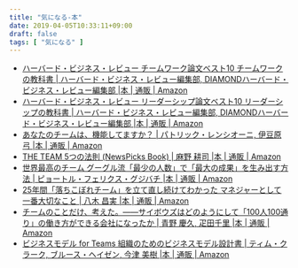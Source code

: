 ```yaml
---
title: "気になる-本"
date: 2019-04-05T10:33:11+09:00
draft: false
tags: [ "気になる" ]
---
```


- [ハーバード・ビジネス・レビュー チームワーク論文ベスト10 チームワークの教科書 | ハーバード・ビジネス・レビュー編集部, DIAMONDハーバード・ビジネス・レビュー編集部 |本 | 通販 | Amazon](https://www.amazon.co.jp/%E3%83%8F%E3%83%BC%E3%83%90%E3%83%BC%E3%83%89%E3%83%BB%E3%83%93%E3%82%B8%E3%83%8D%E3%82%B9%E3%83%BB%E3%83%AC%E3%83%93%E3%83%A5%E3%83%BC-%E3%83%81%E3%83%BC%E3%83%A0%E3%83%AF%E3%83%BC%E3%82%AF%E8%AB%96%E6%96%87%E3%83%99%E3%82%B9%E3%83%8810-%E3%83%81%E3%83%BC%E3%83%A0%E3%83%AF%E3%83%BC%E3%82%AF%E3%81%AE%E6%95%99%E7%A7%91%E6%9B%B8-%E3%83%8F%E3%83%BC%E3%83%90%E3%83%BC%E3%83%89%E3%83%BB%E3%83%93%E3%82%B8%E3%83%8D%E3%82%B9%E3%83%BB%E3%83%AC%E3%83%93%E3%83%A5%E3%83%BC%E7%B7%A8%E9%9B%86%E9%83%A8/dp/4478106940/ref=sr_1_49?__mk_ja_JP=%E3%82%AB%E3%82%BF%E3%82%AB%E3%83%8A&keywords=%E3%83%81%E3%83%BC%E3%83%A0&qid=1554427624&s=gateway&sr=8-49)
- [ハーバード・ビジネス・レビュー リーダーシップ論文ベスト10 リーダーシップの教科書 | ハーバード・ビジネス・レビュー編集部, DIAMONDハーバード・ビジネス・レビュー編集部 |本 | 通販 | Amazon](https://www.amazon.co.jp/%E3%83%8F%E3%83%BC%E3%83%90%E3%83%BC%E3%83%89%E3%83%BB%E3%83%93%E3%82%B8%E3%83%8D%E3%82%B9%E3%83%BB%E3%83%AC%E3%83%93%E3%83%A5%E3%83%BC-%E3%83%AA%E3%83%BC%E3%83%80%E3%83%BC%E3%82%B7%E3%83%83%E3%83%97%E8%AB%96%E6%96%87%E3%83%99%E3%82%B9%E3%83%8810-%E3%83%AA%E3%83%BC%E3%83%80%E3%83%BC%E3%82%B7%E3%83%83%E3%83%97%E3%81%AE%E6%95%99%E7%A7%91%E6%9B%B8-%E3%83%8F%E3%83%BC%E3%83%90%E3%83%BC%E3%83%89%E3%83%BB%E3%83%93%E3%82%B8%E3%83%8D%E3%82%B9%E3%83%BB%E3%83%AC%E3%83%93%E3%83%A5%E3%83%BC%E7%B7%A8%E9%9B%86%E9%83%A8/dp/4478106649/ref=pd_sim_0_4/358-7654772-3693648?_encoding=UTF8&pd_rd_i=4478106649&pd_rd_r=17204717-5742-11e9-815c-3130d23b12d1&pd_rd_w=1zHLd&pd_rd_wg=KymjE&pf_rd_p=b88353e4-7ed3-4da1-bc65-341dfa3a88ce&pf_rd_r=7MDNPVQ7F6N724Z29885&psc=1&refRID=7MDNPVQ7F6N724Z29885)
- [あなたのチームは、機能してますか？ | パトリック・レンシオーニ, 伊豆原 弓 |本 | 通販 | Amazon](https://www.amazon.co.jp/%E3%81%82%E3%81%AA%E3%81%9F%E3%81%AE%E3%83%81%E3%83%BC%E3%83%A0%E3%81%AF%E3%80%81%E6%A9%9F%E8%83%BD%E3%81%97%E3%81%A6%E3%81%BE%E3%81%99%E3%81%8B%EF%BC%9F-%E3%83%91%E3%83%88%E3%83%AA%E3%83%83%E3%82%AF%E3%83%BB%E3%83%AC%E3%83%B3%E3%82%B7%E3%82%AA%E3%83%BC%E3%83%8B/dp/4798103683/ref=sr_1_1?__mk_ja_JP=%E3%82%AB%E3%82%BF%E3%82%AB%E3%83%8A&keywords=%E3%81%82%E3%81%AA%E3%81%9F%E3%81%AE%E3%83%81%E3%83%BC%E3%83%A0&qid=1554427576&s=gateway&sr=8-1-spell)
- [THE TEAM 5つの法則 (NewsPicks Book) | 麻野 耕司 |本 | 通販 | Amazon](https://www.amazon.co.jp/TEAM-5%E3%81%A4%E3%81%AE%E6%B3%95%E5%89%87-NewsPicks-Book/dp/4344034546/ref=sr_1_1?__mk_ja_JP=%E3%82%AB%E3%82%BF%E3%82%AB%E3%83%8A&keywords=%E3%83%81%E3%83%BC%E3%83%A0&qid=1554427624&s=gateway&sr=8-1)
- [世界最高のチーム グーグル流「最少の人数」で「最大の成果」を生み出す方法 | ピョートル・フェリクス・グジバチ |本 | 通販 | Amazon](https://www.amazon.co.jp/%E4%B8%96%E7%95%8C%E6%9C%80%E9%AB%98%E3%81%AE%E3%83%81%E3%83%BC%E3%83%A0-%E3%82%B0%E3%83%BC%E3%82%B0%E3%83%AB%E6%B5%81%E3%80%8C%E6%9C%80%E5%B0%91%E3%81%AE%E4%BA%BA%E6%95%B0%E3%80%8D%E3%81%A7%E3%80%8C%E6%9C%80%E5%A4%A7%E3%81%AE%E6%88%90%E6%9E%9C%E3%80%8D%E3%82%92%E7%94%9F%E3%81%BF%E5%87%BA%E3%81%99%E6%96%B9%E6%B3%95-%E3%83%94%E3%83%A7%E3%83%BC%E3%83%88%E3%83%AB%E3%83%BB%E3%83%95%E3%82%A7%E3%83%AA%E3%82%AF%E3%82%B9%E3%83%BB%E3%82%B0%E3%82%B8%E3%83%90%E3%83%81/dp/4023317284/ref=sr_1_4?__mk_ja_JP=%E3%82%AB%E3%82%BF%E3%82%AB%E3%83%8A&keywords=%E3%83%81%E3%83%BC%E3%83%A0&qid=1554427624&s=gateway&sr=8-4)
- [25年間「落ちこぼれチーム」を立て直し続けてわかった マネジャーとして一番大切なこと | 八木 昌実 |本 | 通販 | Amazon](https://www.amazon.co.jp/25%E5%B9%B4%E9%96%93%E3%80%8C%E8%90%BD%E3%81%A1%E3%81%93%E3%81%BC%E3%82%8C%E3%83%81%E3%83%BC%E3%83%A0%E3%80%8D%E3%82%92%E7%AB%8B%E3%81%A6%E7%9B%B4%E3%81%97%E7%B6%9A%E3%81%91%E3%81%A6%E3%82%8F%E3%81%8B%E3%81%A3%E3%81%9F-%E3%83%9E%E3%83%8D%E3%82%B8%E3%83%A3%E3%83%BC%E3%81%A8%E3%81%97%E3%81%A6%E4%B8%80%E7%95%AA%E5%A4%A7%E5%88%87%E3%81%AA%E3%81%93%E3%81%A8-%E5%85%AB%E6%9C%A8-%E6%98%8C%E5%AE%9F/dp/4478104506/ref=sr_1_7?__mk_ja_JP=%E3%82%AB%E3%82%BF%E3%82%AB%E3%83%8A&keywords=%E3%83%81%E3%83%BC%E3%83%A0&qid=1554427624&s=gateway&sr=8-7)
- [チームのことだけ、考えた。――サイボウズはどのようにして「100人100通り」の働き方ができる会社になったか | 青野 慶久, 疋田千里 |本 | 通販 | Amazon](https://www.amazon.co.jp/%E3%83%81%E3%83%BC%E3%83%A0%E3%81%AE%E3%81%93%E3%81%A8%E3%81%A0%E3%81%91%E3%80%81%E8%80%83%E3%81%88%E3%81%9F%E3%80%82%E2%80%95%E2%80%95%E3%82%B5%E3%82%A4%E3%83%9C%E3%82%A6%E3%82%BA%E3%81%AF%E3%81%A9%E3%81%AE%E3%82%88%E3%81%86%E3%81%AB%E3%81%97%E3%81%A6%E3%80%8C100%E4%BA%BA100%E9%80%9A%E3%82%8A%E3%80%8D%E3%81%AE%E5%83%8D%E3%81%8D%E6%96%B9%E3%81%8C%E3%81%A7%E3%81%8D%E3%82%8B%E4%BC%9A%E7%A4%BE%E3%81%AB%E3%81%AA%E3%81%A3%E3%81%9F%E3%81%8B-%E9%9D%92%E9%87%8E-%E6%85%B6%E4%B9%85/dp/4478068410/ref=sr_1_9?__mk_ja_JP=%E3%82%AB%E3%82%BF%E3%82%AB%E3%83%8A&keywords=%E3%83%81%E3%83%BC%E3%83%A0&qid=1554427624&s=gateway&sr=8-9)
- [ビジネスモデル for Teams 組織のためのビジネスモデル設計書 | ティム・クラーク, ブルース・ヘイゼン, 今津 美樹 |本 | 通販 | Amazon](https://www.amazon.co.jp/%E3%83%93%E3%82%B8%E3%83%8D%E3%82%B9%E3%83%A2%E3%83%87%E3%83%AB-Teams-%E7%B5%84%E7%B9%94%E3%81%AE%E3%81%9F%E3%82%81%E3%81%AE%E3%83%93%E3%82%B8%E3%83%8D%E3%82%B9%E3%83%A2%E3%83%87%E3%83%AB%E8%A8%AD%E8%A8%88%E6%9B%B8-%E3%83%86%E3%82%A3%E3%83%A0%E3%83%BB%E3%82%AF%E3%83%A9%E3%83%BC%E3%82%AF/dp/4798152005/ref=sr_1_20?__mk_ja_JP=%E3%82%AB%E3%82%BF%E3%82%AB%E3%83%8A&keywords=%E3%83%81%E3%83%BC%E3%83%A0&qid=1554427624&s=gateway&sr=8-20)